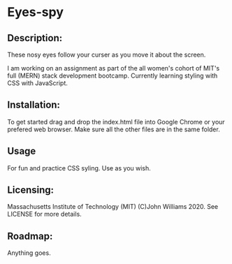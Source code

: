 # Eyes-spy

## Description:
These nosy eyes follow your curser as you move it about the screen.

I am working on an assignment as part of the all women's cohort of MIT's full (MERN) stack development bootcamp. Currently learning styling with CSS with JavaScript.

## Installation:
To get started drag and drop the index.html file into Google Chrome or your prefered web browser. Make sure all the other files are in the same folder.

## Usage 
For fun and practice CSS syling. Use as you wish.

## Licensing: 
Massachusetts Institute of Technology (MIT) (C)John Williams 2020. See LICENSE for more details.

## Roadmap:
Anything goes.
